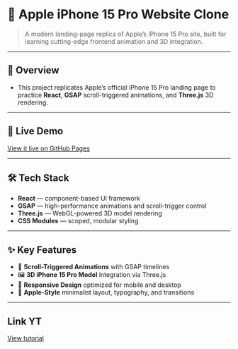 # 🍎 Apple iPhone 15 Pro Website Clone

> A modern landing-page replica of Apple’s iPhone 15 Pro site, built for learning cutting-edge frontend animation and 3D integration.

---

## 📖 Overview

- This project replicates Apple’s official iPhone 15 Pro landing page to practice **React**, **GSAP** scroll-triggered animations, and **Three.js** 3D rendering.
---

## 🚀 Live Demo

[View it live on GitHub Pages](https://tejasgangane.github.io/Apple-iPhone-Website/)  


---

## 🛠 Tech Stack

- **React** — component-based UI framework
- **GSAP** — high-performance animations and scroll-trigger control
- **Three.js** — WebGL-powered 3D model rendering 
- **CSS Modules** — scoped, modular styling

---

## ✨ Key Features

- 🔄 **Scroll-Triggered Animations** with GSAP timelines
- 🖼️ **3D iPhone 15 Pro Model** integration via Three.js 
- 📱 **Responsive Design** optimized for mobile and desktop 
- 🎨 **Apple-Style** minimalist layout, typography, and transitions

---

## Link YT 
[View tutorial ](https://www.youtube.com/watch?v=kRQbRAJ4-Fs)  

